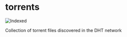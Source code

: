 torrents 
========
![Indexed](https://img.shields.io/badge/indexed-90824-blue)

Collection of torrent files discovered in the DHT network
